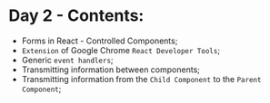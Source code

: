 # Day 2 - Contents: 

* Forms in React - Controlled Components; 
* `Extension` of Google Chrome `React Developer Tools`; 
* Generic `event handlers`; 
* Transmitting information between components; 
* Transmitting information from the `Child Component` to the `Parent Component`; 

